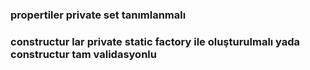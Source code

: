   ### propertiler private set tanımlanmalı
  ### constructur lar private static factory ile oluşturulmalı yada constructur tam validasyonlu
 
